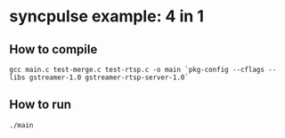 # syncpulse example: 4 in 1

## How to compile

```
gcc main.c test-merge.c test-rtsp.c -o main `pkg-config --cflags --libs gstreamer-1.0 gstreamer-rtsp-server-1.0`
```

## How to run

```
./main
```
